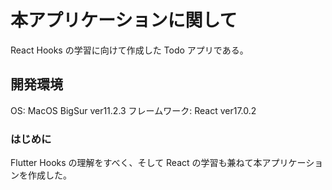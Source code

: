 # 本アプリケーションに関して

React Hooks の学習に向けて作成した Todo アプリである。

## 開発環境

OS: MacOS BigSur ver11.2.3
フレームワーク: React ver17.0.2

### はじめに

Flutter Hooks の理解をすべく、そして React の学習も兼ねて本アプリケーションを作成した。
